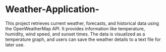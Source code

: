 # Weather-Application-
This project retrieves current weather, forecasts, and historical data using the OpenWeatherMap API. It provides information like temperature, humidity, wind speed, and sunset times. The data is visualized as a temperature graph, and users can save the weather details to a text file for later use.
